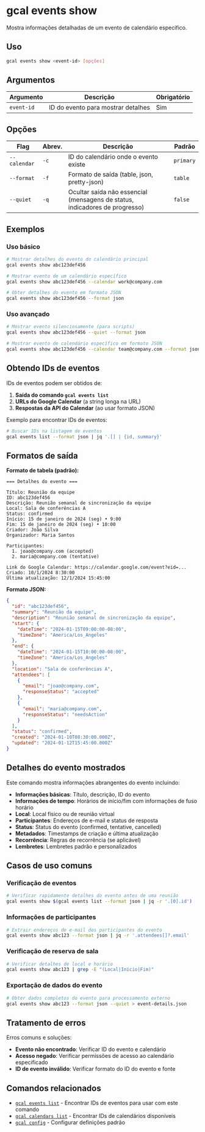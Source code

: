 # gcal events show

Mostra informações detalhadas de um evento de calendário específico.

## Uso

```bash
gcal events show <event-id> [opções]
```

## Argumentos

| Argumento | Descrição | Obrigatório |
|-----------|-----------|-------------|
| `event-id` | ID do evento para mostrar detalhes | Sim |

## Opções

| Flag | Abrev. | Descrição | Padrão |
|------|--------|-----------|---------|
| `--calendar` | `-c` | ID do calendário onde o evento existe | `primary` |
| `--format` | `-f` | Formato de saída (table, json, pretty-json) | `table` |
| `--quiet` | `-q` | Ocultar saída não essencial (mensagens de status, indicadores de progresso) | `false` |

## Exemplos

### Uso básico

```bash
# Mostrar detalhes do evento do calendário principal
gcal events show abc123def456

# Mostrar evento de um calendário específico
gcal events show abc123def456 --calendar work@company.com

# Obter detalhes do evento em formato JSON
gcal events show abc123def456 --format json
```

### Uso avançado

```bash
# Mostrar evento silenciosamente (para scripts)
gcal events show abc123def456 --quiet --format json

# Mostrar evento de calendário específico em formato JSON
gcal events show abc123def456 --calendar team@company.com --format json
```

## Obtendo IDs de eventos

IDs de eventos podem ser obtidos de:

1. **Saída do comando `gcal events list`**
2. **URLs do Google Calendar** (a string longa na URL)
3. **Respostas da API do Calendar** (ao usar formato JSON)

Exemplo para encontrar IDs de eventos:
```bash
# Buscar IDs na listagem de eventos
gcal events list --format json | jq '.[] | {id, summary}'
```

## Formatos de saída

**Formato de tabela (padrão):**
```
=== Detalhes do evento ===

Título: Reunião da equipe
ID: abc123def456
Descrição: Reunião semanal de sincronização da equipe
Local: Sala de conferências A
Status: confirmed
Início: 15 de janeiro de 2024 (seg) • 9:00
Fim: 15 de janeiro de 2024 (seg) • 10:00
Criador: João Silva
Organizador: Maria Santos

Participantes:
  1. joao@company.com (accepted)
  2. maria@company.com (tentative)

Link do Google Calendar: https://calendar.google.com/event?eid=...
Criado: 10/1/2024 8:30:00
Última atualização: 12/1/2024 15:45:00
```

**Formato JSON:**
```json
{
  "id": "abc123def456",
  "summary": "Reunião da equipe",
  "description": "Reunião semanal de sincronização da equipe",
  "start": {
    "dateTime": "2024-01-15T09:00:00-08:00",
    "timeZone": "America/Los_Angeles"
  },
  "end": {
    "dateTime": "2024-01-15T10:00:00-08:00",
    "timeZone": "America/Los_Angeles"
  },
  "location": "Sala de conferências A",
  "attendees": [
    {
      "email": "joao@company.com",
      "responseStatus": "accepted"
    },
    {
      "email": "maria@company.com",
      "responseStatus": "needsAction"
    }
  ],
  "status": "confirmed",
  "created": "2024-01-10T08:30:00.000Z",
  "updated": "2024-01-12T15:45:00.000Z"
}
```

## Detalhes do evento mostrados

Este comando mostra informações abrangentes do evento incluindo:

- **Informações básicas**: Título, descrição, ID do evento
- **Informações de tempo**: Horários de início/fim com informações de fuso horário
- **Local**: Local físico ou de reunião virtual
- **Participantes**: Endereços de e-mail e status de resposta
- **Status**: Status do evento (confirmed, tentative, cancelled)
- **Metadados**: Timestamps de criação e última atualização
- **Recorrência**: Regras de recorrência (se aplicável)
- **Lembretes**: Lembretes padrão e personalizados

## Casos de uso comuns

### Verificação de eventos
```bash
# Verificar rapidamente detalhes do evento antes de uma reunião
gcal events show $(gcal events list --format json | jq -r '.[0].id')
```

### Informações de participantes
```bash
# Extrair endereços de e-mail dos participantes do evento
gcal events show abc123 --format json | jq -r '.attendees[]?.email'
```

### Verificação de reserva de sala
```bash
# Verificar detalhes de local e horário
gcal events show abc123 | grep -E "(Local|Início|Fim)"
```

### Exportação de dados do evento
```bash
# Obter dados completos do evento para processamento externo
gcal events show abc123 --format json --quiet > event-details.json
```

## Tratamento de erros

Erros comuns e soluções:

- **Evento não encontrado**: Verificar ID do evento e calendário
- **Acesso negado**: Verificar permissões de acesso ao calendário especificado
- **ID de evento inválido**: Verificar formato do ID do evento e fonte

## Comandos relacionados

- [`gcal events list`](events-list.md) - Encontrar IDs de eventos para usar com este comando
- [`gcal calendars list`](calendars-list.md) - Encontrar IDs de calendários disponíveis
- [`gcal config`](config.md) - Configurar definições padrão